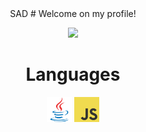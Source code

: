 <div align = "center">
  SAD
# Welcome on my profile!

![](https://komarev.com/ghpvc/?username=your-github-username&color=blueviolet)

# Languages
<img src = "https://raw.githubusercontent.com/devicons/devicon/master/icons/java/java-original.svg" width = "40" height = "40"> <img src = "https://raw.githubusercontent.com/github/explore/80688e429a7d4ef2fca1e82350fe8e3517d3494d/topics/javascript/javascript.png" width = "40" height = "40">
</div>
